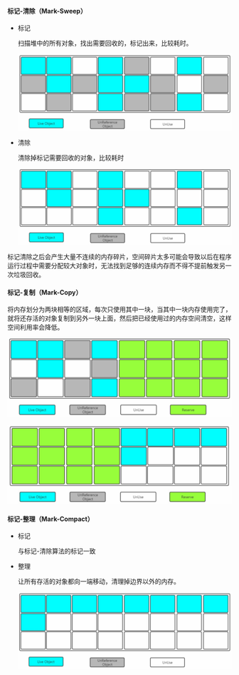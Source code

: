 #### 标记-清除（Mark-Sweep）

- 标记

  扫描堆中的所有对象，找出需要回收的，标记出来，比较耗时。

  ![](/assets/jvm/mark.png)

- 清除

  清除掉标记需要回收的对象，比较耗时

  ![](/assets/jvm/sweep.png)

标记清除之后会产生大量不连续的内存碎片，空间碎片太多可能会导致以后在程序运行过程中需要分配较大对象时，无法找到足够的连续内存而不得不提前触发另一次垃圾回收。

#### 标记-复制（Mark-Copy）

将内存划分为两块相等的区域，每次只使用其中一块，当其中一块内存使用完了，就将还存活的对象复制到另外一块上面，然后把已经使用过的内存空间清空，这样空间利用率会降低。

![](/assets/jvm/beforeCopy.png)

![](/assets/jvm/afterCopy.png)

#### 标记-整理（Mark-Compact）

- 标记

  与标记-清除算法的标记一致

- 整理

  让所有存活的对象都向一端移动，清理掉边界以外的内存。

  ![](/assets/jvm/compact.png)
